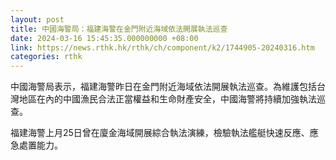 ```yaml
---
layout: post
title: 中國海警局：福建海警在金門附近海域依法開展執法巡查
date: 2024-03-16 15:45:35.000000000 +08:00
link: https://news.rthk.hk/rthk/ch/component/k2/1744905-20240316.htm
categories: rthk
---
```


中國海警局表示，福建海警昨日在金門附近海域依法開展執法巡查。為維護包括台灣地區在內的中國漁民合法正當權益和生命財產安全，中國海警將持續加強執法巡查。

福建海警上月25日曾在廈金海域開展綜合執法演練，檢驗執法艦艇快速反應、應急處置能力。

